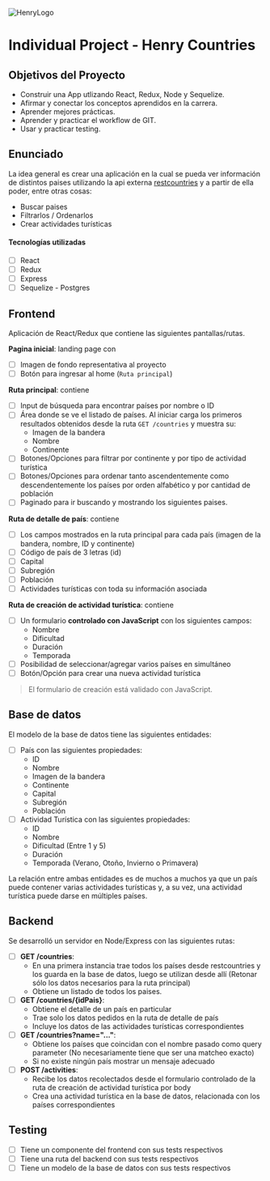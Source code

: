 ![HenryLogo](https://d31uz8lwfmyn8g.cloudfront.net/Assets/logo-henry-white-lg.png)

# Individual Project - Henry Countries

## Objetivos del Proyecto

- Construir una App utlizando React, Redux, Node y Sequelize.
- Afirmar y conectar los conceptos aprendidos en la carrera.
- Aprender mejores prácticas.
- Aprender y practicar el workflow de GIT.
- Usar y practicar testing.

## Enunciado

La idea general es crear una aplicación en la cual se pueda ver información de  distintos paises utilizando la api externa [restcountries](https://restcountries.com/) y a partir de ella poder, entre otras cosas:

- Buscar paises
- Filtrarlos / Ordenarlos
- Crear actividades turísticas


#### Tecnologías utilizadas

- [ ] React
- [ ] Redux
- [ ] Express
- [ ] Sequelize - Postgres

## Frontend

Aplicación de React/Redux que contiene las siguientes pantallas/rutas.

__Pagina inicial__: landing page con

- [ ] Imagen de fondo representativa al proyecto
- [ ] Botón para ingresar al home (`Ruta principal`)

__Ruta principal__: contiene

- [ ] Input de búsqueda para encontrar países por nombre o ID
- [ ] Área donde se ve el listado de países. Al iniciar carga los primeros resultados obtenidos desde la ruta `GET /countries` y muestra su:
  - Imagen de la bandera
  - Nombre
  - Continente
- [ ] Botones/Opciones para filtrar por continente y por tipo de actividad turística
- [ ] Botones/Opciones para ordenar tanto ascendentemente como descendentemente los países por orden alfabético y por cantidad de población
- [ ] Paginado para ir buscando y mostrando los siguientes paises.

__Ruta de detalle de país__: contiene

- [ ] Los campos mostrados en la ruta principal para cada país (imagen de la bandera, nombre, ID y continente)
- [ ] Código de país de 3 letras (id)
- [ ] Capital
- [ ] Subregión
- [ ] Población
- [ ] Actividades turísticas con toda su información asociada

__Ruta de creación de actividad turística__: contiene

- [ ] Un formulario __controlado con JavaScript__ con los siguientes campos:
  - Nombre
  - Dificultad
  - Duración
  - Temporada
- [ ] Posibilidad de seleccionar/agregar varios países en simultáneo
- [ ] Botón/Opción para crear una nueva actividad turística

> El formulario de creación está validado con JavaScript.

## Base de datos

El modelo de la base de datos tiene las siguientes entidades:

- [ ] País con las siguientes propiedades:
  - ID 
  - Nombre
  - Imagen de la bandera 
  - Continente 
  - Capital 
  - Subregión
  - Población
- [ ] Actividad Turística con las siguientes propiedades:
  - ID
  - Nombre
  - Dificultad (Entre 1 y 5)
  - Duración
  - Temporada (Verano, Otoño, Invierno o Primavera)

La relación entre ambas entidades es de muchos a muchos ya que un país puede contener varias actividades turísticas y, a su vez, una actividad turística puede darse en múltiples países. 

## Backend

Se desarrolló un servidor en Node/Express con las siguientes rutas:

- [ ] __GET /countries__:
  - En una primera instancia trae todos los países desde restcountries y los guarda en la base de datos, luego se utilizan desde allí (Retonar sólo los datos necesarios para la ruta principal)
  - Obtiene un listado de todos los paises.
- [ ] __GET /countries/{idPais}__:
  - Obtiene el detalle de un país en particular
  - Trae solo los datos pedidos en la ruta de detalle de país
  - Incluye los datos de las actividades turísticas correspondientes
- [ ] __GET /countries?name="..."__:
  - Obtiene los países que coincidan con el nombre pasado como query parameter (No necesariamente tiene que ser una matcheo exacto)
  - Si no existe ningún país mostrar un mensaje adecuado
- [ ] __POST /activities__:
  - Recibe los datos recolectados desde el formulario controlado de la ruta de creación de actividad turística por body
  - Crea una actividad turística en la base de datos, relacionada con los países correspondientes

## Testing

- [ ] Tiene un componente del frontend con sus tests respectivos
- [ ] Tiene una ruta del backend con sus tests respectivos
- [ ] Tiene un modelo de la base de datos con sus tests respectivos
